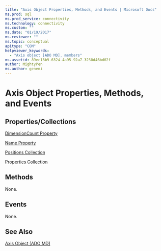 ```yaml
---
title: "Axis Object Properties, Methods, and Events | Microsoft Docs"
ms.prod: sql
ms.prod_service: connectivity
ms.technology: connectivity
ms.custom: ""
ms.date: "01/19/2017"
ms.reviewer: ""
ms.topic: conceptual
apitype: "COM"
helpviewer_keywords: 
  - "Axis object [ADO MD], members"
ms.assetid: 89ec13b9-6324-4a95-92a7-3230d46bd02f
author: MightyPen
ms.author: genemi
---
```

# Axis Object Properties, Methods, and Events
## Properties/Collections  
 [DimensionCount Property](../../../ado/reference/ado-md-api/dimensioncount-property-ado-md.md)  
  
 [Name Property](../../../ado/reference/ado-md-api/name-property-ado-md.md)  
  
 [Positions Collection](../../../ado/reference/ado-md-api/positions-collection-ado-md.md)  
  
 [Properties Collection](../../../ado/reference/ado-api/properties-collection-ado.md)  
  
## Methods  
 None.  
  
## Events  
 None.  
  
## See Also  
 [Axis Object (ADO MD)](../../../ado/reference/ado-md-api/axis-object-ado-md.md)
